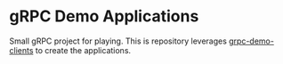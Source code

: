 # gRPC Demo Applications
Small gRPC project for playing. This is repository leverages [grpc-demo-clients](https://github.com/jonkight/grpc-demo-clients) to create the applications.

